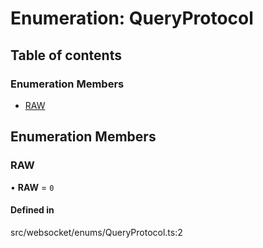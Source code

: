 # Enumeration: QueryProtocol

## Table of contents

### Enumeration Members

- [RAW](../wiki/QueryProtocol#raw)

## Enumeration Members

### RAW

• **RAW** = ``0``

#### Defined in

src/websocket/enums/QueryProtocol.ts:2
